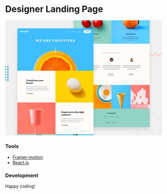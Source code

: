 # Designer Landing Page

![Design preview for the designer landing page.](./src/images/preview.jpg)

### Tools

- [Framer-motion](https://www.framer.com/motion/)
- [React.js](https://reactjs.org/)

### Development

Happy coding!
